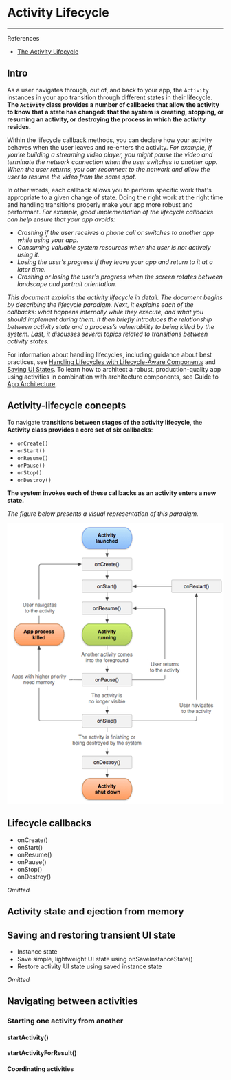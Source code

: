 # Activity Lifecycle

---

References

- [The Activity Lifecycle](https://developer.android.com/guide/components/activities/activity-lifecycle#saras)

## Intro

As a user navigates through, out of, and back to your app, the `Activity` instances in your app transition through different states in their lifecycle.
**The `Activity` class provides a number of callbacks that allow the activity to know that a state has changed: that the system is creating, stopping, or resuming an activity, or destroying the process in which the activity resides.**

Within the lifecycle callback methods, you can declare how your activity behaves when the user leaves and re-enters the activity.
_For example, if you're building a streaming video player, you might pause the video and terminate the network connection when the user switches to another app._
_When the user returns, you can reconnect to the network and allow the user to resume the video from the same spot._

In other words, each callback allows you to perform specific work that's appropriate to a given change of state.
Doing the right work at the right time and handling transitions properly make your app more robust and performant.
_For example, good implementation of the lifecycle callbacks can help ensure that your app avoids:_

- _Crashing if the user receives a phone call or switches to another app while using your app._
- _Consuming valuable system resources when the user is not actively using it._
- _Losing the user's progress if they leave your app and return to it at a later time._
- _Crashing or losing the user's progress when the screen rotates between landscape and portrait orientation._

_This document explains the activity lifecycle in detail._
_The document begins by describing the lifecycle paradigm._
_Next, it explains each of the callbacks: what happens internally while they execute, and what you should implement during them._
_It then briefly introduces the relationship between activity state and a process’s vulnerability to being killed by the system._
_Last, it discusses several topics related to transitions between activity states._

For information about handling lifecycles, including guidance about best practices, see [Handling Lifecycles with Lifecycle-Aware Components](https://developer.android.com/topic/libraries/architecture/lifecycle) and [Saving UI States](https://developer.android.com/topic/libraries/architecture/saving-states).
To learn how to architect a robust, production-quality app using activities in combination with architecture components, see Guide to [App Architecture](https://developer.android.com/topic/libraries/architecture/guide).

## Activity-lifecycle concepts

To navigate **transitions between stages of the activity lifecycle**, the **Activity class provides a core set of six callbacks**:

- `onCreate()`
- `onStart()`
- `onResume()`
- `onPause()`
- `onStop()`
- `onDestroy()`

**The system invokes each of these callbacks as an activity enters a new state.**

_The figure below presents a visual representation of this paradigm._

![activity-lifecycle.png](_image/activity-lifecycle.png)

## Lifecycle callbacks

- onCreate()
- onStart()
- onResume()
- onPause()
- onStop()
- onDestroy()

_Omitted_

## Activity state and ejection from memory

## Saving and restoring transient UI state

- Instance state
- Save simple, lightweight UI state using onSaveInstanceState()
- Restore activity UI state using saved instance state

_Omitted_

## Navigating between activities

### Starting one activity from another

#### startActivity()

#### startActivityForResult()

#### Coordinating activities
